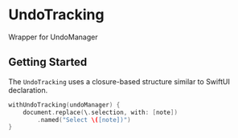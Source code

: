 # UndoTracking
Wrapper for UndoManager

## Getting Started

The `UndoTracking` uses a closure-based structure similar to SwiftUI declaration.

```swift
withUndoTracking(undoManager) {                
    document.replace(\.selection, with: [note])
        .named("Select \([note])")                                   
}
```

